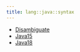 ```yaml
---
title: lang::java::syntax
---
```



* [Disambiguate](../../../../Library/lang/java/syntax/Disambiguate.md)
* [Java15](../../../../Library/lang/java/syntax/Java15.md)
* [Java18](../../../../Library/lang/java/syntax/Java18.md)